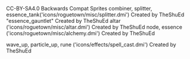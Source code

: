 CC-BY-SA4.0 Backwards Compat Sprites
combiner, splitter, essence_tank('icons/roguetown/misc/splitter.dmi') Created by TheShuEd
"essence_gauntlet" Created by TheShuEd
altar ('icons/roguetown/misc/altar.dmi') Created by TheShuEd
node, essence ('icons/roguetown/misc/alchemy.dmi') Created by TheShuEd

wave_up, particle_up, rune ('icons/effects/spell_cast.dmi') Created by TheShuEd
